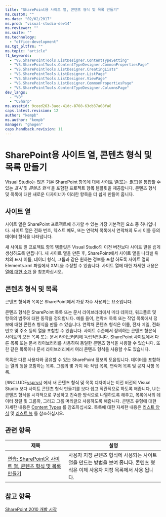 ```yaml
---
title: "SharePoint용 사이트 열, 콘텐츠 형식 및 목록 만들기"
ms.custom: ""
ms.date: "02/02/2017"
ms.prod: "visual-studio-dev14"
ms.reviewer: ""
ms.suite: ""
ms.technology: 
  - "office-development"
ms.tgt_pltfrm: ""
ms.topic: "article"
f1_keywords: 
  - "VS.SharePointTools.ListDesigner.ContentTypeSetting"
  - "VS.SharePointTools.ContentTypeDesigner.CommonPropertiesPage"
  - "VS.SharePointTools.ListDesigner.CreatingLists"
  - "VS.SharePointTools.ListDesigner.ListPage"
  - "VS.SharePointTools.ListDesigner.ViewPage"
  - "VS.SharePointTools.ListDesigner.CommonPropertiesPage"
  - "VS.SharePointTools.ContentTypeDesigner.ColumnsPage"
dev_langs: 
  - "VB"
  - "CSharp"
ms.assetid: 9ceed263-3aec-41dc-8708-63cb37a08fa8
caps.latest.revision: 12
author: "kempb"
ms.author: "kempb"
manager: "ghogen"
caps.handback.revision: 11
---
```

# SharePoint용 사이트 열, 콘텐츠 형식 및 목록 만들기
  Visual Studio는 많은 기본 SharePoint 항목에 대해 사이트 열\(또는 *필드*\)을 통합할 수 있는 *표시* 및 *콘텐츠 형식* 을 포함한 프로젝트 항목 템플릿을 제공합니다.  콘텐츠 형식 및 목록에 대한 새로운 디자이너가 이러한 항목을 더 쉽게 만들어 줍니다.  
  
## 사이트 열  
 사이트 열은 SharePoint 프로젝트에 추가할 수 있는 가장 기본적인 요소 중 하나입니다.  사이트 열은 전화 번호, 텍스트 메모, 또는 연락처 목록에서 연락처의 도시 이름 등의 데이터 형식을 나타냅니다.  
  
 새 사이트 열 프로젝트 항목 템플릿은 Visual Studio의 이전 버전보다 사이트 열을 쉽게 생성하도록 만듭니다.  새 사이트 열을 만든 후, SharePoint에서 사이트 열을 나타낼 위치의 표시 이름, 데이터 형식, 그룹과 같은 원하는 정보를 포함 하도록 사이트 열의 Elements.xml 파일에서 XML을 수정할 수 있습니다.  사이트 열에 대한 자세한 내용은 [열에 대한 소개](http://go.microsoft.com/fwlink/?LinkId=224996) 을 참조하십시오.  
  
## 콘텐츠 형식 및 목록  
 콘텐츠 형식과 목록은 SharePoint에서 가장 자주 사용되는 요소입니다.  
  
 콘텐츠 형식은 SharePoint 목록 또는 문서 라이브러리에서 메타 데이터, 워크플로 및 항목의 범주에 대한 동작을 정의합니다.  예를 들어, 연락처 목록 또는 작업 목록에서 정보에 대한 콘텐츠 형식을 만들 수 있습니다.  연락처 콘텐츠 형식은 이름, 전자 메일, 전화 번호 및 주소 등의 열을 포함할 수 있습니다.  사이트 수준에서 정의하는 콘텐츠 형은식 사이트의 모든 목록 또는 문서 라이브러리에 독립적입니다.  SharePoint 사이트에서 다른 목록 또는 문서 라이브러리를 사용하여 동일한 콘텐츠 형식을 사용할 수 있습니다.  또한 같은 목록이나 문서 라이브러리에서 여러 콘텐츠 형식을 사용할 수도 있습니다.  
  
 목록은 다른 사용자와 공유할 수 있는 SharePoint 정보의 모음입니다.  데이터를 포함하는 열의 행을 포함하는 목록.  그룹의 몇 가지 예: 작업 목록, 연락처 목록 및 공지 사항 목록.  
  
 [!INCLUDE[vsprvs](../sharepoint/includes/vsprvs-md.md)] 에서 새 콘텐츠 형식 및 목록 디자이너는 이전 버전의 Visual Studio 보다 사이트 콘텐츠 형식 만들기를 보다 쉽고 직관적으로 하도록 해줍니다,  UI는 콘텐츠 형식을 시각적으로 구성하고 친숙한 방식으로 나열하도록 해주고, 목록에서의 데이터 정렬 및 그룹화, 그리고 그룹 머리글으 사용하도록 해줍니다.  콘텐츠 유형에 대한 자세한 내용은 [Content Types](http://go.microsoft.com/fwlink/?LinkId=224997) 를 참조하십시오.  목록에 대한 자세한 내용은 [리스트 양식](http://go.microsoft.com/fwlink/?LinkId=224998) 및 [리스트 뷰](http://go.microsoft.com/fwlink/?LinkId=224999) 를 참조하십시오.  
  
## 관련 항목  
  
|제목|설명|  
|--------|--------|  
|[연습: SharePoint용 사이트 열, 콘텐츠 형식 및 목록 만들기](../sharepoint/walkthrough-create-a-site-column-content-type-and-list-for-sharepoint.md)|사용자 지정 콘텐츠 형식에 사용되는 사이트 열을 만드는 방법을 보여 줍니다.  콘텐츠 형식은 이제 사용자 지정 목록에서 사용 됩니다.|  
  
## 참고 항목  
 [SharePoint 2010 개발 시작](http://go.microsoft.com/fwlink/?LinkId=225000)  
  
  